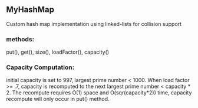 
## MyHashMap

Custom hash map implementation using linked-lists for collision support

### methods:
put(), get(), size(), loadFactor(), capacity()

### Capacity Computation:
initial capacity is set to 997, largest prime number < 1000. When load factor >= .7, capacity is recomputed to the next 
largest prime number < capacity * 2. The recompute requires O(1) space and O(sqr(capacity*2)) time, capacity recompute will only occur
in put() method.